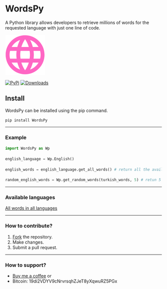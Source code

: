
# WordsPy

  

A Python library allows developers to retrieve millions of words for the requested language with just one line of code.

  
  

![LexiExtract](https://raw.githubusercontent.com/eymenefealtun/LexiExtract/master/RepoResources/LexiExtractMainIcon.png)

  
  

[![PyPi](https://img.shields.io/pypi/v/wordspy)](https://pypi.org/project/matplotlib/)  [![Downloads](https://img.shields.io/pypi/dm/wordspy)](https://pypi.org/project/wordspy)



## Install
WordsPy can be installed using the pip command.
```
pip install WordsPy
```

---

### Example
```python
import WordsPy as Wp  
  
english_language = Wp.English()  
  
english_words = english_language.get_all_words() # return all the available words in language
  
random_english_words = Wp.get_random_words(turkish_words, 5) # retun 5 random words from the list  
```
---

### Available languages
[All words in all languages](https://github.com/eymenefealtun/all-words-in-all-languages) 

---

### How to contribute?
 1. [Fork](https://github.com/eymenefealtun/WordsPy/fork) the repository.
 2. Make changes.
 3. Submit a pull request.
 
---

### How to support?
* [Buy me a coffee](https://www.buymeacoffee.com/altuneymenefe) 
or 
* Bitcoin: 19di2VDYV9cNrvrsqhZJeT8yXqwuRZ5PGx